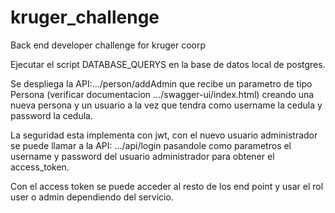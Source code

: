 # kruger_challenge
Back end developer challenge for kruger coorp

Ejecutar el script DATABASE_QUERYS en la base de datos local de postgres.

Se despliega la API:.../person/addAdmin que recibe un parametro de tipo Persona (verificar documentacion .../swagger-ui/index.html) creando una nueva persona y un usuario a la vez que tendra como username la cedula y password la cedula.

La seguridad esta implementa con jwt, con el nuevo usuario administrador se puede llamar a la API: .../api/login
pasandole como parametros el username y password del usuario administrador para obtener el access_token.

Con el access token se puede acceder al resto de los end point y usar el rol user o admin dependiendo del servicio.



